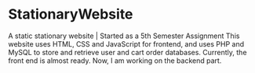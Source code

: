 # StationaryWebsite
A static stationary website | Started as a 5th Semester Assignment
This website uses HTML, CSS and JavaScript for frontend, and uses PHP and MySQL to store and retrieve user and cart order databases.
Currently, the front end is almost ready. Now, I am working on the backend part.
